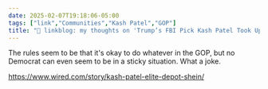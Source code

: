 ```yaml
---
date: 2025-02-07T19:18:06-05:00
tags: ["link","Communities","Kash Patel","GOP"]
title: "🔗 linkblog: my thoughts on 'Trump’s FBI Pick Kash Patel Took Up to $5M in Stock From Chinese Ecommerce Giant Shein'"
---
```

The rules seem to be that it's okay to do whatever in the GOP, but no Democrat can even seem to be in a sticky situation. What a joke.

https://www.wired.com/story/kash-patel-elite-depot-shein/